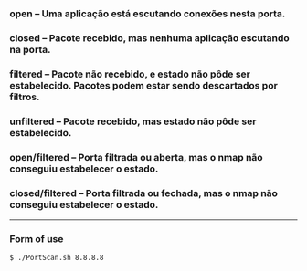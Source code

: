 ### open – Uma aplicação está escutando conexões nesta porta.
### closed – Pacote recebido, mas nenhuma aplicação escutando na porta.
### filtered – Pacote não recebido, e estado não pôde ser estabelecido. Pacotes podem estar sendo descartados por filtros.
### unfiltered – Pacote recebido, mas estado não pôde ser estabelecido.
### open/filtered – Porta filtrada ou aberta, mas o nmap não conseguiu estabelecer o estado.
### closed/filtered – Porta filtrada ou fechada, mas o nmap não conseguiu estabelecer o estado.
***
### Form of use
```bash 
$ ./PortScan.sh 8.8.8.8
